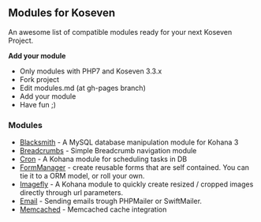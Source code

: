 ## Modules for Koseven

An awesome list of compatible modules ready for your next Koseven Project.

**Add your module**

- Only modules with PHP7 and Koseven 3.3.x
- Fork project
- Edit modules.md (at gh-pages branch)
- Add your module
- Have  fun ;)


### Modules

- [Blacksmith](https://github.com/themusicman/Blacksmith) - A MySQL database manipulation module for Kohana 3
- [Breadcrumbs](https://github.com/kierangraham/breadcrumbs) - Simple Breadcrumb navigation module
- [Cron](https://github.com/neo22s/kohana-cron) - A Kohana module for scheduling tasks in DB
- [FormManager](https://github.com/colinbm/kohana-formmanager) - create reusable forms that are self contained. You can tie it to a ORM model, or roll your own.
- [Imagefly](https://github.com/Bodom78/kohana-imagefly) - A Kohana module to quickly create resized / cropped images directly through url parameters.
- [Email](https://github.com/svenbw/kohana-email) - Sending emails trough PHPMailer or SwiftMailer.
- [Memcached](https://github.com/gimpe/kohana-memcached) - Memcached cache integration

